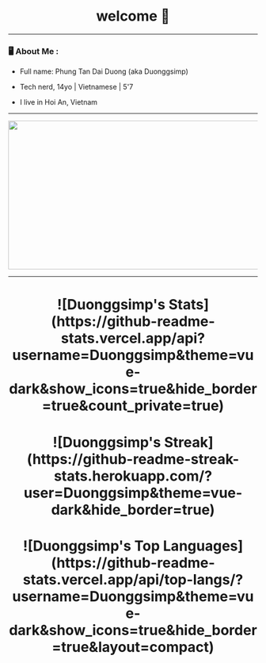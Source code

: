 # <h1 align=center>  welcome 👋
  
---
### 🖥 About Me :
- Full name: Phung Tan Dai Duong (aka Duonggsimp) 

- Tech nerd, 14yo | Vietnamese | 5'7

- I live in Hoi An, Vietnam

---
<div align="center">
  <img src="https://th.bing.com/th/id/R.6dbf3c6509b3510a1f32a1e736946269?rik=gLqYov0j3enyUA&pid=ImgRaw&r=0" width="600" height="300"/>
</div>

---
<h1 align=center>   ![Duonggsimp's Stats](https://github-readme-stats.vercel.app/api?username=Duonggsimp&theme=vue-dark&show_icons=true&hide_border=true&count_private=true)

<h1 align=center>  ![Duonggsimp's Streak](https://github-readme-streak-stats.herokuapp.com/?user=Duonggsimp&theme=vue-dark&hide_border=true)

<h1 align=center>  ![Duonggsimp's Top Languages](https://github-readme-stats.vercel.app/api/top-langs/?username=Duonggsimp&theme=vue-dark&show_icons=true&hide_border=true&layout=compact)

